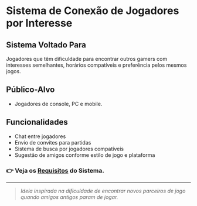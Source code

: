 # Sistema de Conexão de Jogadores por Interesse

## Sistema Voltado Para
Jogadores que têm dificuldade para encontrar outros gamers com interesses semelhantes, horários compatíveis e preferência pelos mesmos jogos.

## Público-Alvo
- Jogadores de console, PC e mobile.

## Funcionalidades
- Chat entre jogadores
- Envio de convites para partidas
- Sistema de busca por jogadores compatíveis
- Sugestão de amigos conforme estilo de jogo e plataforma

### 👉 Veja os [Requisitos](requisitosGerais.md) do Sistema.

---

> *Ideia inspirada na dificuldade de encontrar novos parceiros de jogo quando amigos antigos param de jogar.*

